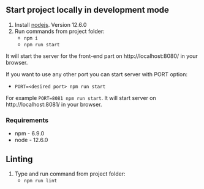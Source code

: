 ## Start project locally in development mode

1. Install [nodejs](https://nodejs.org/en/download). Version 12.6.0
2. Run commands from project folder:
   - `npm i`
   - `npm run start`

It will start the server for the front-end part on http://localhost:8080/ in
your browser.

If you want to use any other port you can start server with PORT option:

- `PORT=<desired port> npm run start`

For example `PORT=8081 npm run start`. It will start server on
http://localhost:8081/ in your browser.

### Requirements

- npm - 6.9.0
- node - 12.6.0

## Linting

1. Type and run command from project folder:
   - `npm run lint`
